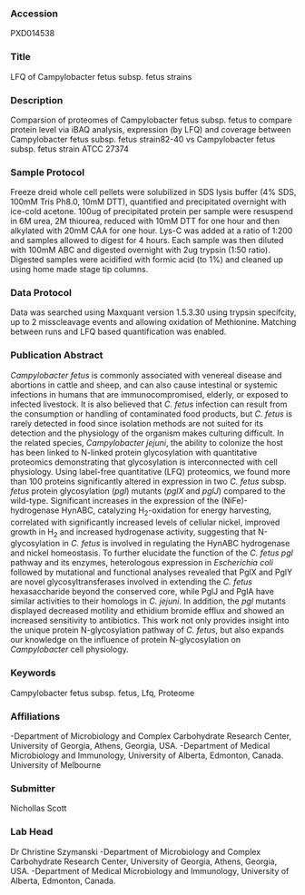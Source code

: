 ### Accession
PXD014538

### Title
LFQ of Campylobacter fetus subsp. fetus strains

### Description
Comparsion of proteomes of Campylobacter fetus subsp. fetus to compare protein level via iBAQ analysis, expression (by LFQ) and coverage between Campylobacter fetus subsp. fetus strain82-40 vs Campylobacter fetus subsp. fetus strain ATCC 27374

### Sample Protocol
Freeze dreid whole cell pellets were solubilized in SDS lysis buffer (4% SDS, 100mM Tris Ph8.0, 10mM DTT), quantified and precipitated overnight with ice-cold acetone. 100ug of precipitated protein per sample were resuspend in 6M urea, 2M thiourea, reduced with 10mM DTT for one hour and then alkylated with 20mM CAA for one hour. Lys-C was added at a ratio of 1:200 and samples allowed to digest for 4 hours. Each sample was then diluted with 100mM ABC and digested overnight with 2ug trypsin (1:50 ratio). Digested samples were acidified with formic acid (to 1%) and cleaned up using home made stage tip columns.

### Data Protocol
Data was searched using Maxquant version 1.5.3.30 using trypsin specifcity, up to 2 misscleavage events and allowing oxidation of Methionine. Matching between runs and LFQ based quantification was enabled.

### Publication Abstract
<i>Campylobacter fetus</i> is commonly associated with venereal disease and abortions in cattle and sheep, and can also cause intestinal or systemic infections in humans that are immunocompromised, elderly, or exposed to infected livestock. It is also believed that <i>C. fetus</i> infection can result from the consumption or handling of contaminated food products, but <i>C. fetus</i> is rarely detected in food since isolation methods are not suited for its detection and the physiology of the organism makes culturing difficult. In the related species, <i>Campylobacter jejuni</i>, the ability to colonize the host has been linked to N-linked protein glycosylation with quantitative proteomics demonstrating that glycosylation is interconnected with cell physiology. Using label-free quantitative (LFQ) proteomics, we found more than 100 proteins significantly altered in expression in two <i>C. fetus</i> subsp. <i>fetus</i> protein glycosylation (<i>pgl</i>) mutants (<i>pglX</i> and <i>pglJ</i>) compared to the wild-type. Significant increases in the expression of the (NiFe)-hydrogenase HynABC, catalyzing H<sub>2</sub>-oxidation for energy harvesting, correlated with significantly increased levels of cellular nickel, improved growth in H<sub>2</sub> and increased hydrogenase activity, suggesting that N-glycosylation in <i>C. fetus</i> is involved in regulating the HynABC hydrogenase and nickel homeostasis. To further elucidate the function of the <i>C. fetus pgl</i> pathway and its enzymes, heterologous expression in <i>Escherichia coli</i> followed by mutational and functional analyses revealed that PglX and PglY are novel glycosyltransferases involved in extending the <i>C. fetus</i> hexasaccharide beyond the conserved core, while PglJ and PglA have similar activities to their homologs in <i>C. jejuni</i>. In addition, the <i>pgl</i> mutants displayed decreased motility and ethidium bromide efflux and showed an increased sensitivity to antibiotics. This work not only provides insight into the unique protein N-glycosylation pathway of <i>C. fetus</i>, but also expands our knowledge on the influence of protein N-glycosylation on <i>Campylobacter</i> cell physiology.

### Keywords
Campylobacter fetus subsp. fetus, Lfq, Proteome

### Affiliations
-Department of Microbiology and Complex Carbohydrate Research Center, University of Georgia, Athens, Georgia, USA. -Department of Medical Microbiology and Immunology, University of Alberta, Edmonton, Canada.
University of Melbourne

### Submitter
Nichollas Scott

### Lab Head
Dr Christine Szymanski
-Department of Microbiology and Complex Carbohydrate Research Center, University of Georgia, Athens, Georgia, USA. -Department of Medical Microbiology and Immunology, University of Alberta, Edmonton, Canada.


